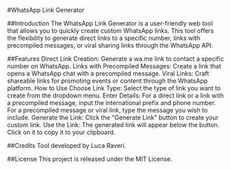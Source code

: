 #WhatsApp Link Generator

##Introduction
The WhatsApp Link Generator is a user-friendly web tool that allows you to quickly create custom WhatsApp links. This tool offers the flexibility to generate direct links to a specific number, links with precompiled messages, or viral sharing links through the WhatsApp API.

##Features
Direct Link Creation: Generate a wa.me link to contact a specific number on WhatsApp.
Links with Precompiled Messages: Create a link that opens a WhatsApp chat with a precompiled message.
Viral Links: Craft shareable links for promoting events or content through the WhatsApp platform.
How to Use
Choose Link Type: Select the type of link you want to create from the dropdown menu.
Enter Details:
For a direct link or a link with a precompiled message, input the international prefix and phone number.
For a precompiled message or viral link, type the message you wish to include.
Generate the Link: Click the "Generate Link" button to create your custom link.
Use the Link: The generated link will appear below the button. Click on it to copy it to your clipboard.

##Credits
Tool developed by Luca Raveri.

##License
This project is released under the MIT License.
